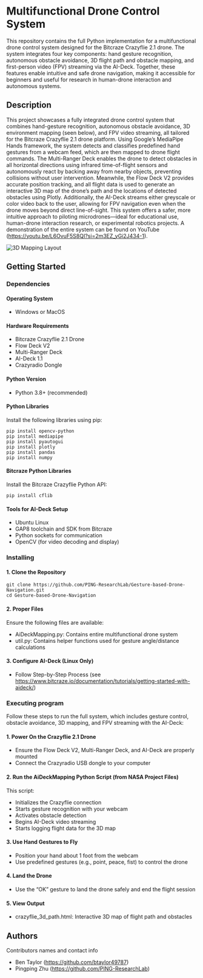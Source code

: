 # Multifunctional Drone Control System

This repository contains the full Python implementation for a multifunctional drone control system designed for the Bitcraze Crazyflie 2.1 drone. The system integrates four key components: hand gesture recognition, autonomous obstacle avoidance, 3D flight path and obstacle mapping, and first-person video (FPV) streaming via the AI-Deck. Together, these features enable intuitive and safe drone navigation, making it accessible for beginners and useful for research in human-drone interaction and autonomous systems.

## Description

This project showcases a fully integrated drone control system that combines hand-gesture recognition, autonomous obstacle avoidance, 3D environment mapping (seen below), and FPV video streaming, all tailored for the Bitcraze Crazyflie 2.1 drone platform. Using Google’s MediaPipe Hands framework, the system detects and classifies predefined hand gestures from a webcam feed, which are then mapped to drone flight commands. The Multi-Ranger Deck enables the drone to detect obstacles in all horizontal directions using infrared time-of-flight sensors and autonomously react by backing away from nearby objects, preventing collisions without user intervention. Meanwhile, the Flow Deck V2 provides accurate position tracking, and all flight data is used to generate an interactive 3D map of the drone’s path and the locations of detected obstacles using Plotly. Additionally, the AI-Deck streams either greyscale or color video back to the user, allowing for FPV navigation even when the drone moves beyond direct line-of-sight. This system offers a safer, more intuitive approach to piloting microdrones—ideal for educational use, human-drone interaction research, or experimental robotics projects. A demonstration of the entire system can be found on YouTube (https://youtu.be/L6OvuF5S8QI?si=2m3EZ_yGi2J434-1).

![3D Mapping Layout](https://github.com/user-attachments/assets/201da1f3-0ea7-4d58-a51a-bdf8a9aeb09b)



## Getting Started

### Dependencies
#### Operating System
* Windows or MacOS
#### Hardware Requirements
* Bitcraze Crazyflie 2.1 Drone
* Flow Deck V2
* Multi-Ranger Deck
* AI-Deck 1.1
* Crazyradio Dongle
#### Python Version
* Python 3.8+ (recommended)
#### Python Libraries
Install the following libraries using pip:
```
pip install opencv-python
pip install mediapipe
pip install pyautogui
pip install plotly
pip install pandas
pip install numpy
```
#### Bitcraze Python Libraries
Install the Bitcraze Crazyflie Python API:
```
pip install cflib
```
#### Tools for AI-Deck Setup
* Ubuntu Linux
* GAP8 toolchain and SDK from Bitcraze
* Python sockets for communication
* OpenCV (for video decoding and display)

### Installing

#### 1. Clone the Repository
```
git clone https://github.com/PING-ResearchLab/Gesture-based-Drone-Navigation.git
cd Gesture-based-Drone-Navigation
```
#### 2. Proper Files
Ensure the following files are available:
* AiDeckMapping.py: Contains entire multifunctional drone system
* util.py: Contains helper functions used for gesture angle/distance calculations
#### 3. Configure AI-Deck (Linux Only)
* Follow Step-by-Step Process (see https://www.bitcraze.io/documentation/tutorials/getting-started-with-aideck/)

### Executing program

Follow these steps to run the full system, which includes gesture control, obstacle avoidance, 3D mapping, and FPV streaming with the AI-Deck:
#### 1. Power On the Crazyflie 2.1 Drone
* Ensure the Flow Deck V2, Multi-Ranger Deck, and AI-Deck are properly mounted
* Connect the Crazyradio USB dongle to your computer
#### 2. Run the AiDeckMapping Python Script (from NASA Project Files)
This script:
* Initializes the Crazyflie connection
* Starts gesture recognition with your webcam
* Activates obstacle detection
* Begins AI-Deck video streaming
* Starts logging flight data for the 3D map
#### 3. Use Hand Gestures to Fly
* Position your hand about 1 foot from the webcam
* Use predefined gestures (e.g., point, peace, fist) to control the drone
#### 4. Land the Drone
* Use the “OK” gesture to land the drone safely and end the flight session
#### 5. View Output
* crazyflie_3d_path.html: Interactive 3D map of flight path and obstacles

## Authors

Contributors names and contact info

* Ben Taylor (https://github.com/btaylor49787)
* Pingping Zhu (https://github.com/PING-ResearchLab)
